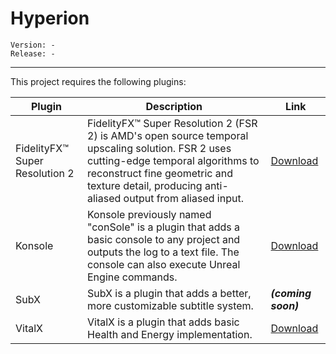 # Hyperion

```
Version: -
Release: -
```

***

This project requires the following plugins:

| Plugin  | Description | Link |
| ------------- | ------------- | ------------- |
| FidelityFX™ Super Resolution 2  | FidelityFX™ Super Resolution 2 (FSR 2) is AMD's open source temporal upscaling solution. FSR 2 uses cutting-edge temporal algorithms to reconstruct fine geometric and texture detail, producing anti-aliased output from aliased input. | [Download](https://gpuopen.com/learn/ue-fsr2/) |
| Konsole | Konsole previously named "conSole" is a plugin that adds a basic console to any project and outputs the log to a text file. The console can also execute Unreal Engine commands. | [Download](https://github.com/aleph-collective/conSole/releases/download/2.1.1/conSole-2.1.1.rar) |
| SubX | SubX is a plugin that adds a better, more customizable subtitle system. | ***(coming soon)*** |
| VitalX | VitalX is a plugin that adds basic Health and Energy implementation. | [Download](https://github.com/aleph-collective/VitalX/releases/download/1.2.1A/VitalX-1.2.1A.rar) |
